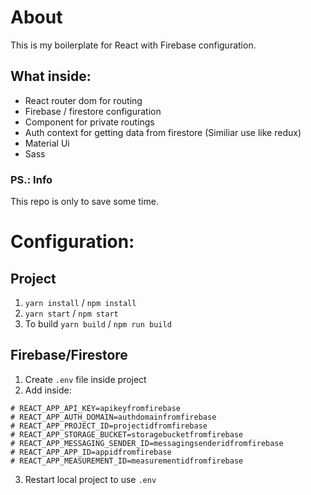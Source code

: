 # About
This is my boilerplate for React with Firebase configuration.

## What inside:
- React router dom for routing
- Firebase / firestore configuration
- Component for private routings
- Auth context for getting data from firestore (Similiar use like redux)
- Material Ui
- Sass

### PS.: Info
This repo is only to save some time.

# Configuration:

## Project
1. `yarn install` / `npm install`
2. `yarn start` / `npm start`
3. To build `yarn build` / `npm run build`

## Firebase/Firestore
1. Create `.env` file inside project
2. Add inside:
```
# REACT_APP_API_KEY=apikeyfromfirebase
# REACT_APP_AUTH_DOMAIN=authdomainfromfirebase
# REACT_APP_PROJECT_ID=projectidfromfirebase
# REACT_APP_STORAGE_BUCKET=storagebucketfromfirebase
# REACT_APP_MESSAGING_SENDER_ID=messagingsenderidfromfirebase
# REACT_APP_APP_ID=appidfromfirebase
# REACT_APP_MEASUREMENT_ID=measurementidfromfirebase
```
3. Restart local project to use `.env`

